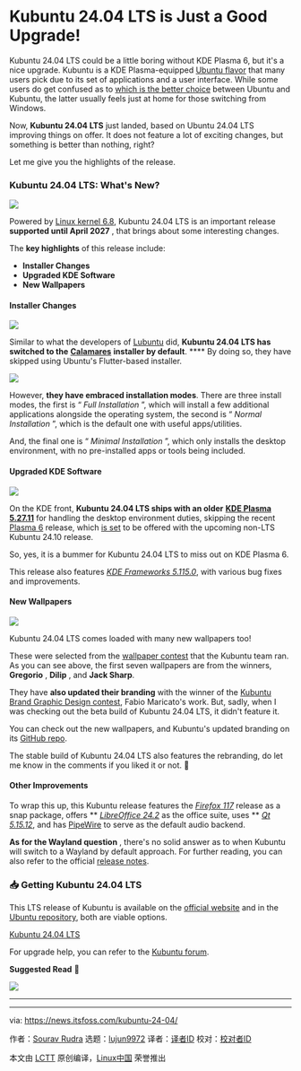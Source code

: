 [#]: subject: "Kubuntu 24.04 LTS is Just a Good Upgrade!"
[#]: via: "https://news.itsfoss.com/kubuntu-24-04/"
[#]: author: "Sourav Rudra https://news.itsfoss.com/author/sourav/"
[#]: collector: "lujun9972/lctt-scripts-1705972010"
[#]: translator: " "
[#]: reviewer: " "
[#]: publisher: " "
[#]: url: " "

Kubuntu 24.04 LTS is Just a Good Upgrade!
======
Kubuntu 24.04 LTS could be a little boring without KDE Plasma 6, but
it's a nice upgrade.
Kubuntu is a KDE Plasma-equipped [Ubuntu flavor][1] that many users pick due to its set of applications and a user interface. While some users do get confused as to [which is the better choice][2] between Ubuntu and Kubuntu, the latter usually feels just at home for those switching from Windows.

Now, **Kubuntu 24.04 LTS** just landed, based on Ubuntu 24.04 LTS improving things on offer. It does not feature a lot of exciting changes, but something is better than nothing, right?

Let me give you the highlights of the release.

### Kubuntu 24.04 LTS: What's New?

![][3]

Powered by [Linux kernel 6.8][4], Kubuntu 24.04 LTS is an important release **supported until April 2027** , that brings about some interesting changes.

The **key highlights** of this release include:

  * **Installer Changes**
  * **Upgraded KDE Software**
  * **New Wallpapers**



#### Installer Changes

![][5]

Similar to what the developers of [Lubuntu][6] did, **Kubuntu 24.04 LTS has switched to the** [**Calamares**][7] **installer by default**. **** By doing so, they have skipped using Ubuntu's Flutter-based installer.

![][8]

However, **they have embraced installation modes**. There are three install modes, the first is “ _Full Installation_ ”, which will install a few additional applications alongside the operating system, the second is “ _Normal Installation_ ”, which is the default one with useful apps/utilities.

And, the final one is “ _Minimal Installation_ ”, which only installs the desktop environment, with no pre-installed apps or tools being included.

#### Upgraded KDE Software

![][9]

On the KDE front, **Kubuntu 24.04 LTS ships with an older** [**KDE Plasma 5.27.11**][10] for handling the desktop environment duties, skipping the recent [Plasma 6][11] release, which [is set][12] to be offered with the upcoming non-LTS Kubuntu 24.10 release.

So, yes, it is a bummer for Kubuntu 24.04 LTS to miss out on KDE Plasma 6.

This release also features [_KDE Frameworks 5.115.0_][13], with various bug fixes and improvements.

#### New Wallpapers

![][14]

Kubuntu 24.04 LTS comes loaded with many new wallpapers too!

These were selected from the [wallpaper contest][15] that the Kubuntu team ran. As you can see above, the first seven wallpapers are from the winners, **Gregorio** , **Dilip** , and **Jack Sharp**.

They have **also updated their branding** with the winner of the [Kubuntu Brand Graphic Design contest][16], Fabio Maricato's work. But, sadly, when I was checking out the beta build of Kubuntu 24.04 LTS, it didn't feature it.

You can check out the new wallpapers, and Kubuntu's updated branding on its [GitHub repo][17].

The stable build of Kubuntu 24.04 LTS also features the rebranding, do let me know in the comments if you liked it or not. 💬

#### Other Improvements

To wrap this up, this Kubuntu release features the [_Firefox 117_][18] release as a snap package, offers ** [_LibreOffice 24.2_][19] as the office suite, uses ** [_Qt 5.15.12_][20], and has [PipeWire][21] to serve as the default audio backend.

**As for the Wayland question** , there's no solid answer as to when Kubuntu will switch to a Wayland by default approach. For further reading, you can also refer to the official [release notes][22].

### 📥 Getting Kubuntu 24.04 LTS

This LTS release of Kubuntu is available on the [official website][23] and in the [Ubuntu repository][24], both are viable options.

[Kubuntu 24.04 LTS][23]

For upgrade help, you can refer to the [Kubuntu forum][25].

**Suggested Read** 📖

![][26]

* * *

--------------------------------------------------------------------------------

via: https://news.itsfoss.com/kubuntu-24-04/

作者：[Sourav Rudra][a]
选题：[lujun9972][b]
译者：[译者ID](https://github.com/译者ID)
校对：[校对者ID](https://github.com/校对者ID)

本文由 [LCTT](https://github.com/LCTT/TranslateProject) 原创编译，[Linux中国](https://linux.cn/) 荣誉推出

[a]: https://news.itsfoss.com/author/sourav/
[b]: https://github.com/lujun9972
[1]: https://ubuntu.com/desktop/flavours
[2]: https://itsfoss.com/ubuntu-vs-kubuntu/
[3]: https://news.itsfoss.com/content/images/2024/04/Kubuntu_24.04_a-2.jpg
[4]: https://news.itsfoss.com/linux-kernel-6-8-release/
[5]: https://news.itsfoss.com/content/images/2024/04/Kubuntu_24.04_a2.jpg
[6]: https://lubuntu.me/
[7]: https://calamares.io/
[8]: https://news.itsfoss.com/content/images/2024/04/Kubuntu_24.04_b-1.jpg
[9]: https://news.itsfoss.com/content/images/2024/04/Kubuntu_24.04_c-1.jpg
[10]: https://kde.org/announcements/plasma/5/5.27.11/
[11]: https://news.itsfoss.com/kde-plasma-6/
[12]: https://kubuntu.org/news/kubuntu-council-meeting-30th-january-2024/
[13]: https://kde.org/announcements/frameworks/5/5.115.0/
[14]: https://news.itsfoss.com/content/images/2024/04/Kubuntu_24.04_g.jpg
[15]: https://kubuntu.org/news/kubuntu-wallpaper-24-04-call-for-submissions/
[16]: https://kubuntu.org/news/kubuntu-graphic-design-contest/
[17]: https://github.com/kubuntu-team/kubuntu-branding/tree/main
[18]: https://news.itsfoss.com/firefox-117-release/
[19]: https://news.itsfoss.com/libreoffice-24-2-is-here/
[20]: https://www.qt.io/blog/commercial-lts-qt-5.15.12-released
[21]: https://pipewire.org/
[22]: https://wiki.ubuntu.com/NobleNumbat/ReleaseNotes/Kubuntu
[23]: https://kubuntu.org/getkubuntu/
[24]: https://cdimage.ubuntu.com/kubuntu/releases/24.04/
[25]: https://www.kubuntuforums.net/forum
[26]: https://itsfoss.com/content/images/size/w256h256/2022/12/android-chrome-192x192.png

